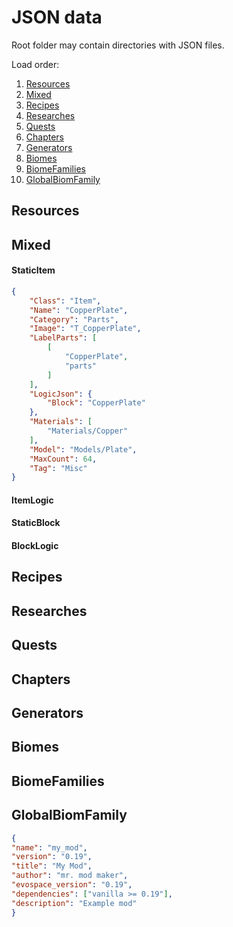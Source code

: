 # JSON data

Root folder may contain directories with JSON files.

Load order:
1) [Resources](#resources)
1) [Mixed](#mixed)
1) [Recipes](#recipes)
1) [Researches](#researches)
1) [Quests](#quests)
1) [Chapters](#chapters)
1) [Generators](#generators)
1) [Biomes](#biomes)
1) [BiomeFamilies](#biomefamilies)
1) [GlobalBiomFamily](#globalbiomfamily)

## Resources

## Mixed
#### StaticItem
```json 
{
    "Class": "Item",
    "Name": "CopperPlate",
    "Category": "Parts",
    "Image": "T_CopperPlate",
    "LabelParts": [
        [
            "CopperPlate",
            "parts"
        ]
    ],
    "LogicJson": {
        "Block": "CopperPlate"
    },
    "Materials": [
        "Materials/Copper"
    ],
    "Model": "Models/Plate",
    "MaxCount": 64,
    "Tag": "Misc"
}
```

#### ItemLogic

#### StaticBlock

#### BlockLogic

## Recipes

## Researches

## Quests

## Chapters

## Generators

## Biomes

## BiomeFamilies

## GlobalBiomFamily

```json
{
"name": "my_mod",
"version": "0.19",
"title": "My Mod",
"author": "mr. mod maker",
"evospace_version": "0.19",
"dependencies": ["vanilla >= 0.19"],
"description": "Example mod"
}
```
